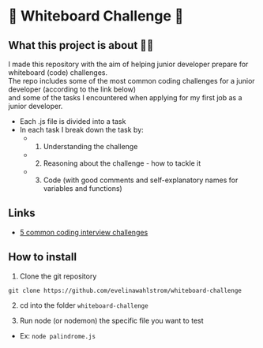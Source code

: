 # :memo: **Whiteboard Challenge** :memo:

## What this project is about :woman_technologist: 

I made this repository with the aim of helping junior developer prepare for whiteboard (code) challenges. <br/>
The repo includes some of the most common coding challenges for a junior developer (according to the link below) <br/>
and some of the tasks I encountered when applying for my first job as a junior developer.

- Each .js file is divided into a task
- In each task I break down the task by:
  - 1. Understanding the challenge
  - 2. Reasoning about the challenge - how to tackle it
  - 3. Code (with good comments and self-explanatory names for variables and functions)

## Links 
- [5 common coding interview challenges](https://www.sitepoint.com/5-common-coding-interview-challenges/)

## How to install

1. Clone the git repository

`git clone https://github.com/evelinawahlstrom/whiteboard-challenge`

2. cd into the folder `whiteboard-challenge`

3. Run node (or nodemon) the specific file you want to test
- Ex: ``node palindrome.js``

